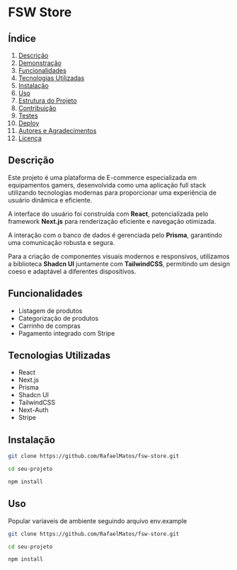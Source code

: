 # FSW Store

<!-- ![Logo do Projeto](link-para-logo.png) -->

## Índice
1. [Descrição](#descrição)
2. [Demonstração](#demonstração)
3. [Funcionalidades](#funcionalidades)
4. [Tecnologias Utilizadas](#tecnologias-utilizadas)
5. [Instalação](#instalação)
6. [Uso](#uso)
7. [Estrutura do Projeto](#estrutura-do-projeto)
8. [Contribuição](#contribuição)
9. [Testes](#testes)
10. [Deploy](#deploy)
11. [Autores e Agradecimentos](#autores-e-agradecimentos)
12. [Licença](#licença)

## Descrição
Este projeto é uma plataforma de E-commerce especializada em equipamentos gamers, desenvolvida como uma aplicação full stack utilizando tecnologias modernas para proporcionar uma experiência de usuário dinâmica e eficiente.

A interface do usuário foi construída com <b>React</b>, potencializada pelo framework <b>Next.js</b> para renderização eficiente e navegação otimizada.

A interação com o banco de dados é gerenciada pelo <b>Prisma</b>, garantindo uma comunicação robusta e segura.

Para a criação de componentes visuais modernos e responsivos, utilizamos a biblioteca <b>Shadcn UI</b> juntamente com <b>TailwindCSS</b>, permitindo um design coeso e adaptável a diferentes dispositivos.

<!-- ## Demonstração -->
<!-- ![Captura de Tela](link-para-captura.png) -->

## Funcionalidades
- Listagem de produtos
- Categorização de produtos
- Carrinho de compras
- Pagamento integrado com Stripe

## Tecnologias Utilizadas
- React
- Next.js
- Prisma
- Shadcn UI
- TailwindCSS
- Next-Auth
- Stripe

## Instalação
```bash
git clone https://github.com/RafaelMatos/fsw-store.git

cd seu-projeto

npm install
```
## Uso
Popular variaveis de ambiente seguindo arquivo env.example

```bash
git clone https://github.com/RafaelMatos/fsw-store.git

cd seu-projeto

npm install
```